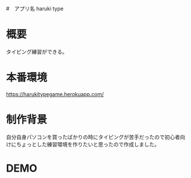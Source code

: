 #　アプリ名
haruki type

# 概要
タイピング練習ができる。

# 本番環境
https://harukitypegame.herokuapp.com/

# 制作背景
自分自身パソコンを買ったばかりの時にタイピングが苦手だったので初心者向けにちょっとした練習環境を作りたいと思ったので作成しました。

# DEMO
